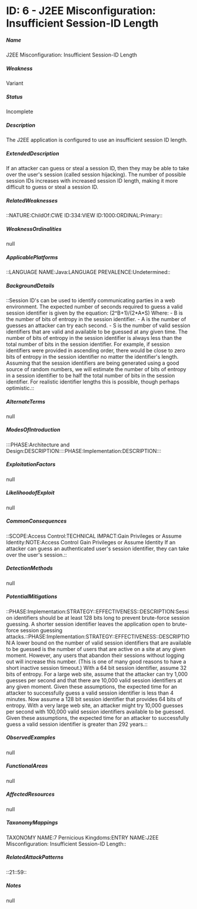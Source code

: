 # ID: 6 - J2EE Misconfiguration: Insufficient Session-ID Length
<h5>Name</h5>J2EE Misconfiguration: Insufficient Session-ID Length
<h5>Weakness</h5>Variant
<h5>Status</h5>Incomplete
<h5>Description</h5>The J2EE application is configured to use an insufficient session ID length.
<h5>ExtendedDescription</h5>If an attacker can guess or steal a session ID, then they may be able to take over the user's session (called session hijacking). The number of possible session IDs increases with increased session ID length, making it more difficult to guess or steal a session ID.
<h5>RelatedWeaknesses</h5>::NATURE:ChildOf:CWE ID:334:VIEW ID:1000:ORDINAL:Primary::
<h5>WeaknessOrdinalities</h5>null
<h5>ApplicablePlatforms</h5>::LANGUAGE NAME:Java:LANGUAGE PREVALENCE:Undetermined::
<h5>BackgroundDetails</h5>::Session ID's can be used to identify communicating parties in a web environment. The expected number of seconds required to guess a valid session identifier is given by the equation: (2^B+1)/(2*A*S) Where: - B is the number of bits of entropy in the session identifier. - A is the number of guesses an attacker can try each second. - S is the number of valid session identifiers that are valid and available to be guessed at any given time. The number of bits of entropy in the session identifier is always less than the total number of bits in the session identifier. For example, if session identifiers were provided in ascending order, there would be close to zero bits of entropy in the session identifier no matter the identifier's length. Assuming that the session identifiers are being generated using a good source of random numbers, we will estimate the number of bits of entropy in a session identifier to be half the total number of bits in the session identifier. For realistic identifier lengths this is possible, though perhaps optimistic.::
<h5>AlternateTerms</h5>null
<h5>ModesOfIntroduction</h5>:::PHASE:Architecture and Design:DESCRIPTION::::PHASE:Implementation:DESCRIPTION:::
<h5>ExploitationFactors</h5>null
<h5>LikelihoodofExploit</h5>null
<h5>CommonConsequences</h5>::SCOPE:Access Control:TECHNICAL IMPACT:Gain Privileges or Assume Identity:NOTE:Access Control Gain Privileges or Assume Identity If an attacker can guess an authenticated user's session identifier, they can take over the user's session.::
<h5>DetectionMethods</h5>null
<h5>PotentialMitigations</h5>::PHASE:Implementation:STRATEGY::EFFECTIVENESS::DESCRIPTION:Session identifiers should be at least 128 bits long to prevent brute-force session guessing. A shorter session identifier leaves the application open to brute-force session guessing attacks.::PHASE:Implementation:STRATEGY::EFFECTIVENESS::DESCRIPTION:A lower bound on the number of valid session identifiers that are available to be guessed is the number of users that are active on a site at any given moment. However, any users that abandon their sessions without logging out will increase this number. (This is one of many good reasons to have a short inactive session timeout.) With a 64 bit session identifier, assume 32 bits of entropy. For a large web site, assume that the attacker can try 1,000 guesses per second and that there are 10,000 valid session identifiers at any given moment. Given these assumptions, the expected time for an attacker to successfully guess a valid session identifier is less than 4 minutes. Now assume a 128 bit session identifier that provides 64 bits of entropy. With a very large web site, an attacker might try 10,000 guesses per second with 100,000 valid session identifiers available to be guessed. Given these assumptions, the expected time for an attacker to successfully guess a valid session identifier is greater than 292 years.::
<h5>ObservedExamples</h5>null
<h5>FunctionalAreas</h5>null
<h5>AffectedResources</h5>null
<h5>TaxonomyMappings</h5>TAXONOMY NAME:7 Pernicious Kingdoms:ENTRY NAME:J2EE Misconfiguration: Insufficient Session-ID Length::
<h5>RelatedAttackPatterns</h5>::21::59::
<h5>Notes</h5>null

